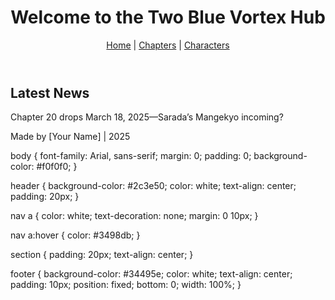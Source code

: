 <!DOCTYPE html>
<html lang="en">
<head>
    <meta charset="UTF-8">
    <meta name="viewport" content="width=device-width, initial-scale=1.0">
    <title>Boruto: Two Blue Vortex Fan Page</title>
    <link rel="stylesheet" href="styles.css">
</head>
<body>
    <header>
        <h1>Welcome to the Two Blue Vortex Hub</h1>
        <nav>
            <a href="#home">Home</a> | <a href="#chapters">Chapters</a> | <a href="#characters">Characters</a>
        </nav>
    </header>
    <section id="home">
        <h2>Latest News</h2>
        <p>Chapter 20 drops March 18, 2025—Sarada’s Mangekyo incoming?</p>
    </section>
    <footer>
        <p>Made by [Your Name] | 2025</p>
    </footer>
</body>
</html>
body {
    font-family: Arial, sans-serif;
    margin: 0;
    padding: 0;
    background-color: #f0f0f0;
}

header {
    background-color: #2c3e50;
    color: white;
    text-align: center;
    padding: 20px;
}

nav a {
    color: white;
    text-decoration: none;
    margin: 0 10px;
}

nav a:hover {
    color: #3498db;
}

section {
    padding: 20px;
    text-align: center;
}

footer {
    background-color: #34495e;
    color: white;
    text-align: center;
    padding: 10px;
    position: fixed;
    bottom: 0;
    width: 100%;
}
